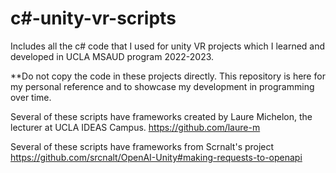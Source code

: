 # c#-unity-vr-scripts
Includes all the c# code that I used for unity VR projects which I learned and developed in UCLA MSAUD program 2022-2023.

**Do not copy the code in these projects directly. This repository is here for my personal reference and to showcase my development in programming over time.

Several of these scripts have frameworks created by Laure Michelon, the lecturer at UCLA IDEAS Campus.
https://github.com/laure-m

Several of these scripts have frameworks from Scrnalt's project
https://github.com/srcnalt/OpenAI-Unity#making-requests-to-openapi

